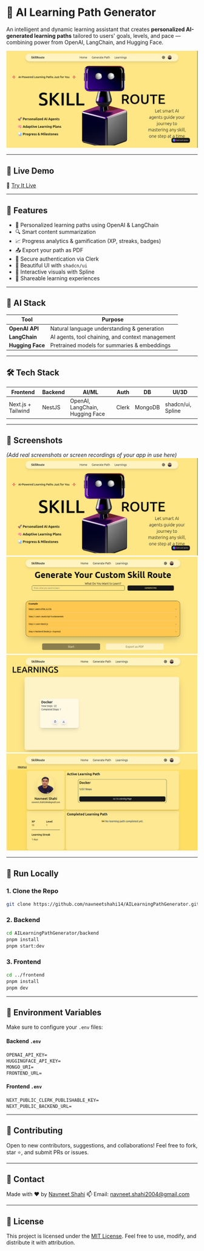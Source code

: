 # 🧠 AI Learning Path Generator

An intelligent and dynamic learning assistant that creates **personalized AI-generated learning paths** tailored to users' goals, levels, and pace — combining power from OpenAI, LangChain, and Hugging Face.

![AppHomePage](/client/public/1.png)


---

## 🚀 Live Demo

🔗 [Try It Live](https://ai-learning-path-generator.vercel.app/)

---

## 🌟 Features

- 🤖 Personalized learning paths using OpenAI & LangChain  
- 🔍 Smart content summarization  
- 📈 Progress analytics & gamification (XP, streaks, badges)  
- 📤 Export your path as PDF  
- 🔐 Secure authentication via Clerk  
- 🎨 Beautiful UI with `shadcn/ui`  
- 🧩 Interactive visuals with Spline  
- 🔗 Shareable learning experiences  

---

## 🧠 AI Stack

| Tool             | Purpose                                           |
|------------------|---------------------------------------------------|
| **OpenAI API**   | Natural language understanding & generation       |
| **LangChain**    | AI agents, tool chaining, and context management  |
| **Hugging Face** | Pretrained models for summaries & embeddings      |

---

## 🛠️ Tech Stack

| Frontend            | Backend     | AI/ML                         | Auth   | DB       | UI/3D              |
|---------------------|-------------|-------------------------------|--------|----------|--------------------|
| Next.js + Tailwind  | NestJS      | OpenAI, LangChain, Hugging Face | Clerk  | MongoDB  | shadcn/ui, Spline  |

---

## 📸 Screenshots

*(Add real screenshots or screen recordings of your app in use here)*
![Screenshot from 2025-07-01 16-51-12](/client/public/1.png)
![Screenshot from 2025-07-01 16-42-25](/client/public/2.png)
![Screenshot from 2025-07-01 17-25-18](/client/public/3.png)
![Screenshot from 2025-07-01 17-25-24](/client/public/4.png)


---

## 🧪 Run Locally

### 1. Clone the Repo

```bash
git clone https://github.com/navneetshahi14/AILearningPathGenerator.git
````

### 2. Backend

```bash
cd AILearningPathGenerator/backend
pnpm install
pnpm start:dev
```

### 3. Frontend

```bash
cd ../frontend
pnpm install
pnpm dev
```

---

## 🔑 Environment Variables

Make sure to configure your `.env` files:

#### Backend `.env`

```env
OPENAI_API_KEY=
HUGGINGFACE_API_KEY=
MONGO_URI=
FRONTEND_URL=
```

#### Frontend `.env`

```env
NEXT_PUBLIC_CLERK_PUBLISHABLE_KEY=
NEXT_PUBLIC_BACKEND_URL=
```

---

## 🙌 Contributing

Open to new contributors, suggestions, and collaborations!
Feel free to fork, star ⭐, and submit PRs or issues.

---

## 📧 Contact

Made with ❤️ by [Navneet Shahi](https://www.linkedin.com/in/navneet-shahi-a8762824b)
📫 Email: [navneet.shahi2004@gmail.com](mailto:navneet.shahi2004@gmail.com)

---

## 📄 License

This project is licensed under the [MIT License](https://opensource.org/licenses/MIT).
Feel free to use, modify, and distribute it with attribution.

```

